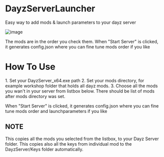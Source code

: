 # DayzServerLauncher
Easy way to add mods &amp; launch parameters to your dayz server

![image](https://user-images.githubusercontent.com/47401335/204235476-05fdf3a8-5c0b-4735-96c0-4c847b1332f1.png)

The mods are in the order you check them. When "Start Server" is clicked, it generates config.json where you can fine tune mods order if you like

<h1>How To Use</h1>
1. Set your DayzServer_x64.exe path
2. Set your mods directory, for example workshop folder that holds all dayz mods.
3. Choose all the mods you wan't in your server from listbox below. There should be list of mods after mods directory was set.

When "Start Server" is clicked, it generates config.json where you can fine tune mods order and launchparameters if you like

<h2>NOTE</h2>
This copies all the mods you selected from the listbox, to your Dayz Server folder.
This copies also all the keys from individual mod to the DayzServer/Keys folder automatically.
